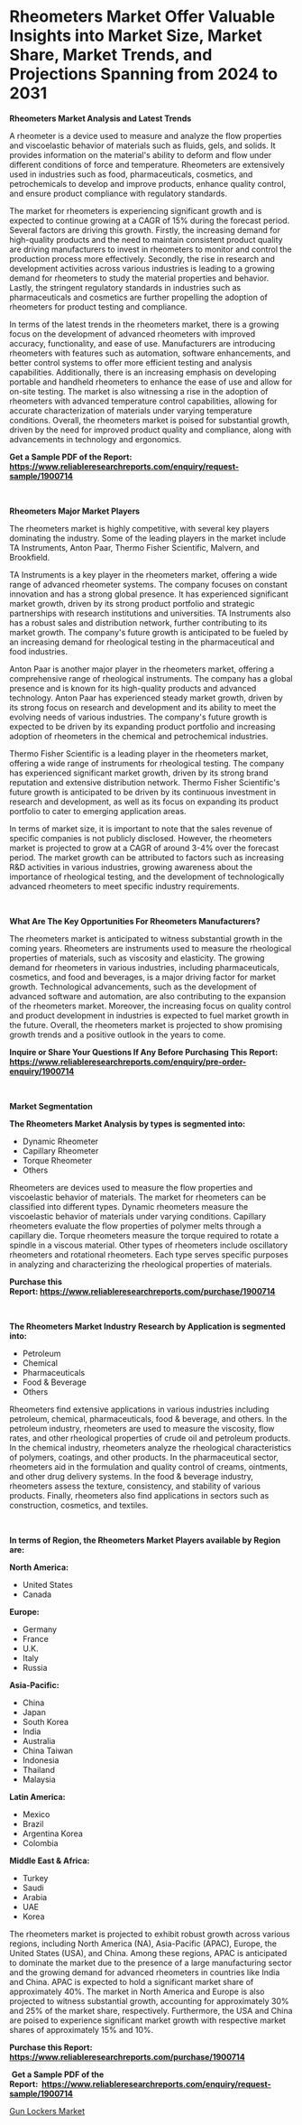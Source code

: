 <p><h1>Rheometers Market Offer Valuable Insights into Market Size, Market Share, Market Trends, and Projections Spanning from 2024 to 2031</h1></p><p><strong>Rheometers Market Analysis and Latest Trends</strong></p>
<p><p>A rheometer is a device used to measure and analyze the flow properties and viscoelastic behavior of materials such as fluids, gels, and solids. It provides information on the material's ability to deform and flow under different conditions of force and temperature. Rheometers are extensively used in industries such as food, pharmaceuticals, cosmetics, and petrochemicals to develop and improve products, enhance quality control, and ensure product compliance with regulatory standards.</p><p>The market for rheometers is experiencing significant growth and is expected to continue growing at a CAGR of 15% during the forecast period. Several factors are driving this growth. Firstly, the increasing demand for high-quality products and the need to maintain consistent product quality are driving manufacturers to invest in rheometers to monitor and control the production process more effectively. Secondly, the rise in research and development activities across various industries is leading to a growing demand for rheometers to study the material properties and behavior. Lastly, the stringent regulatory standards in industries such as pharmaceuticals and cosmetics are further propelling the adoption of rheometers for product testing and compliance.</p><p>In terms of the latest trends in the rheometers market, there is a growing focus on the development of advanced rheometers with improved accuracy, functionality, and ease of use. Manufacturers are introducing rheometers with features such as automation, software enhancements, and better control systems to offer more efficient testing and analysis capabilities. Additionally, there is an increasing emphasis on developing portable and handheld rheometers to enhance the ease of use and allow for on-site testing. The market is also witnessing a rise in the adoption of rheometers with advanced temperature control capabilities, allowing for accurate characterization of materials under varying temperature conditions. Overall, the rheometers market is poised for substantial growth, driven by the need for improved product quality and compliance, along with advancements in technology and ergonomics.</p></p>
<p><strong>Get a Sample PDF of the Report:&nbsp; <a href="https://www.reliableresearchreports.com/enquiry/request-sample/1900714">https://www.reliableresearchreports.com/enquiry/request-sample/1900714</a></strong></p>
<p>&nbsp;</p>
<p><strong>Rheometers Major Market Players</strong></p>
<p><p>The rheometers market is highly competitive, with several key players dominating the industry. Some of the leading players in the market include TA Instruments, Anton Paar, Thermo Fisher Scientific, Malvern, and Brookfield.</p><p>TA Instruments is a key player in the rheometers market, offering a wide range of advanced rheometer systems. The company focuses on constant innovation and has a strong global presence. It has experienced significant market growth, driven by its strong product portfolio and strategic partnerships with research institutions and universities. TA Instruments also has a robust sales and distribution network, further contributing to its market growth. The company's future growth is anticipated to be fueled by an increasing demand for rheological testing in the pharmaceutical and food industries.</p><p>Anton Paar is another major player in the rheometers market, offering a comprehensive range of rheological instruments. The company has a global presence and is known for its high-quality products and advanced technology. Anton Paar has experienced steady market growth, driven by its strong focus on research and development and its ability to meet the evolving needs of various industries. The company's future growth is expected to be driven by its expanding product portfolio and increasing adoption of rheometers in the chemical and petrochemical industries.</p><p>Thermo Fisher Scientific is a leading player in the rheometers market, offering a wide range of instruments for rheological testing. The company has experienced significant market growth, driven by its strong brand reputation and extensive distribution network. Thermo Fisher Scientific's future growth is anticipated to be driven by its continuous investment in research and development, as well as its focus on expanding its product portfolio to cater to emerging application areas.</p><p>In terms of market size, it is important to note that the sales revenue of specific companies is not publicly disclosed. However, the rheometers market is projected to grow at a CAGR of around 3-4% over the forecast period. The market growth can be attributed to factors such as increasing R&D activities in various industries, growing awareness about the importance of rheological testing, and the development of technologically advanced rheometers to meet specific industry requirements.</p></p>
<p>&nbsp;</p>
<p><strong>What Are The Key Opportunities For Rheometers Manufacturers?</strong></p>
<p><p>The rheometers market is anticipated to witness substantial growth in the coming years. Rheometers are instruments used to measure the rheological properties of materials, such as viscosity and elasticity. The growing demand for rheometers in various industries, including pharmaceuticals, cosmetics, and food and beverages, is a major driving factor for market growth. Technological advancements, such as the development of advanced software and automation, are also contributing to the expansion of the rheometers market. Moreover, the increasing focus on quality control and product development in industries is expected to fuel market growth in the future. Overall, the rheometers market is projected to show promising growth trends and a positive outlook in the years to come.</p></p>
<p><strong>Inquire or Share Your Questions If Any Before Purchasing This Report: <a href="https://www.reliableresearchreports.com/enquiry/pre-order-enquiry/1900714">https://www.reliableresearchreports.com/enquiry/pre-order-enquiry/1900714</a></strong></p>
<p>&nbsp;</p>
<p><strong>Market Segmentation</strong></p>
<p><strong>The Rheometers Market Analysis by types is segmented into:</strong></p>
<p><ul><li>Dynamic Rheometer</li><li>Capillary Rheometer</li><li>Torque Rheometer</li><li>Others</li></ul></p>
<p><p>Rheometers are devices used to measure the flow properties and viscoelastic behavior of materials. The market for rheometers can be classified into different types. Dynamic rheometers measure the viscoelastic behavior of materials under varying conditions. Capillary rheometers evaluate the flow properties of polymer melts through a capillary die. Torque rheometers measure the torque required to rotate a spindle in a viscous material. Other types of rheometers include oscillatory rheometers and rotational rheometers. Each type serves specific purposes in analyzing and characterizing the rheological properties of materials.</p></p>
<p><strong>Purchase this Report:&nbsp;<a href="https://www.reliableresearchreports.com/purchase/1900714">https://www.reliableresearchreports.com/purchase/1900714</a></strong></p>
<p>&nbsp;</p>
<p><strong>The Rheometers Market Industry Research by Application is segmented into:</strong></p>
<p><ul><li>Petroleum</li><li>Chemical</li><li>Pharmaceuticals</li><li>Food & Beverage</li><li>Others</li></ul></p>
<p><p>Rheometers find extensive applications in various industries including petroleum, chemical, pharmaceuticals, food & beverage, and others. In the petroleum industry, rheometers are used to measure the viscosity, flow rates, and other rheological properties of crude oil and petroleum products. In the chemical industry, rheometers analyze the rheological characteristics of polymers, coatings, and other products. In the pharmaceutical sector, rheometers aid in the formulation and quality control of creams, ointments, and other drug delivery systems. In the food & beverage industry, rheometers assess the texture, consistency, and stability of various products. Finally, rheometers also find applications in sectors such as construction, cosmetics, and textiles.</p></p>
<p>&nbsp;</p>
<p><strong>In terms of Region, the Rheometers Market Players available by Region are:</strong></p>
<p>
    <p> <strong> North America: </strong>
        <ul>
            <li>United States</li>
            <li>Canada</li>
        </ul>
        </p> 
    <p> <strong> Europe: </strong>
        <ul>
            <li>Germany</li>
            <li>France</li>
            <li>U.K.</li>
            <li>Italy</li>
            <li>Russia</li>
        </ul>
        </p> 
    <p> <strong> Asia-Pacific: </strong>
        <ul>
            <li>China</li>
            <li>Japan</li>
            <li>South Korea</li>
            <li>India</li>
            <li>Australia</li>
            <li>China Taiwan</li>
            <li>Indonesia</li>
            <li>Thailand</li>
            <li>Malaysia</li>
        </ul>
        </p> 
    <p> <strong> Latin America: </strong>
        <ul>
            <li>Mexico</li>
            <li>Brazil</li>
            <li>Argentina Korea</li>
            <li>Colombia</li>
        </ul>
        </p> 
    <p> <strong> Middle East & Africa: </strong>
        <ul>
            <li>Turkey</li>
            <li>Saudi</li>
            <li>Arabia</li>
            <li>UAE</li>
            <li>Korea</li>
        </ul>
    </p>
    </p>
<p><p>The rheometers market is projected to exhibit robust growth across various regions, including North America (NA), Asia-Pacific (APAC), Europe, the United States (USA), and China. Among these regions, APAC is anticipated to dominate the market due to the presence of a large manufacturing sector and the growing demand for advanced rheometers in countries like India and China. APAC is expected to hold a significant market share of approximately 40%. The market in North America and Europe is also projected to witness substantial growth, accounting for approximately 30% and 25% of the market share, respectively. Furthermore, the USA and China are poised to experience significant market growth with respective market shares of approximately 15% and 10%.</p></p>
<p><strong>Purchase this Report: <a href="https://www.reliableresearchreports.com/purchase/1900714">https://www.reliableresearchreports.com/purchase/1900714</a></strong></p>
<p>&nbsp;<strong>Get a Sample PDF of the Report:&nbsp;&nbsp;<a href="https://www.reliableresearchreports.com/enquiry/request-sample/1900714">https://www.reliableresearchreports.com/enquiry/request-sample/1900714</a></strong></p>
<p><strong></strong></p>
<p><p><a href="https://github.com/rahu1505/Market-Research-Report-List-2/blob/main/gun-lockers-market.md">Gun Lockers Market</a></p></p>